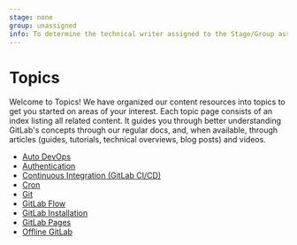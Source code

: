 ```yaml
---
stage: none
group: unassigned
info: To determine the technical writer assigned to the Stage/Group associated with this page, see https://about.gitlab.com/handbook/engineering/ux/technical-writing/#assignments
---
```


# Topics

Welcome to Topics! We have organized our content resources into topics
to get you started on areas of your interest. Each topic page
consists of an index listing all related content. It guides
you through better understanding GitLab's concepts
through our regular docs, and, when available, through articles (guides,
tutorials, technical overviews, blog posts) and videos.

- [Auto DevOps](autodevops/index.md)
- [Authentication](authentication/index.md)
- [Continuous Integration (GitLab CI/CD)](../ci/README.md)
- [Cron](cron/index.md)
- [Git](git/index.md)
- [GitLab Flow](gitlab_flow.md)
- [GitLab Installation](../install/README.md)
- [GitLab Pages](../user/project/pages/index.md)
- [Offline GitLab](offline/index.md)
